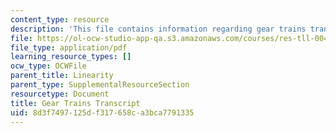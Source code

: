 ```yaml
---
content_type: resource
description: 'This file contains information regarding gear trains transcript. '
file: https://ol-ocw-studio-app-qa.s3.amazonaws.com/courses/res-tll-004-stem-concept-videos-fall-2013/8d3f7497125df317658ca3bca7791335_MITRES_TLL-004F13_GearTra.pdf
file_type: application/pdf
learning_resource_types: []
ocw_type: OCWFile
parent_title: Linearity
parent_type: SupplementalResourceSection
resourcetype: Document
title: Gear Trains Transcript
uid: 8d3f7497-125d-f317-658c-a3bca7791335
---
```

